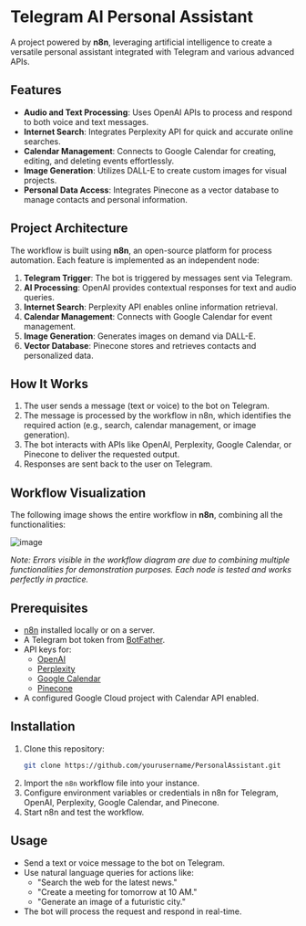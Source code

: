 


# Telegram AI Personal Assistant

A project powered by **n8n**, leveraging artificial intelligence to create a versatile personal assistant integrated with Telegram and various advanced APIs.

## Features

- **Audio and Text Processing**: Uses OpenAI APIs to process and respond to both voice and text messages.
- **Internet Search**: Integrates Perplexity API for quick and accurate online searches.
- **Calendar Management**: Connects to Google Calendar for creating, editing, and deleting events effortlessly.
- **Image Generation**: Utilizes DALL-E to create custom images for visual projects.
- **Personal Data Access**: Integrates Pinecone as a vector database to manage contacts and personal information.

## Project Architecture

The workflow is built using **n8n**, an open-source platform for process automation. Each feature is implemented as an independent node:

1. **Telegram Trigger**: The bot is triggered by messages sent via Telegram.
2. **AI Processing**: OpenAI provides contextual responses for text and audio queries.
3. **Internet Search**: Perplexity API enables online information retrieval.
4. **Calendar Management**: Connects with Google Calendar for event management.
5. **Image Generation**: Generates images on demand via DALL-E.
6. **Vector Database**: Pinecone stores and retrieves contacts and personalized data.

## How It Works

1. The user sends a message (text or voice) to the bot on Telegram.
2. The message is processed by the workflow in n8n, which identifies the required action (e.g., search, calendar management, or image generation).
3. The bot interacts with APIs like OpenAI, Perplexity, Google Calendar, or Pinecone to deliver the requested output.
4. Responses are sent back to the user on Telegram.

## Workflow Visualization

The following image shows the entire workflow in **n8n**, combining all the functionalities:

![image](https://github.com/user-attachments/assets/e991270f-c7f8-45d2-a4fc-e4f306877af6)


_Note: Errors visible in the workflow diagram are due to combining multiple functionalities for demonstration purposes. Each node is tested and works perfectly in practice._

## Prerequisites

- [n8n](https://n8n.io) installed locally or on a server.
- A Telegram bot token from [BotFather](https://core.telegram.org/bots).
- API keys for:
  - [OpenAI](https://platform.openai.com)
  - [Perplexity](https://www.perplexity.ai)
  - [Google Calendar](https://console.cloud.google.com)
  - [Pinecone](https://www.pinecone.io)
- A configured Google Cloud project with Calendar API enabled.

## Installation

1. Clone this repository:
   ```bash
   git clone https://github.com/yourusername/PersonalAssistant.git
   ```
2. Import the `n8n` workflow file into your instance.
3. Configure environment variables or credentials in n8n for Telegram, OpenAI, Perplexity, Google Calendar, and Pinecone.
4. Start n8n and test the workflow.

## Usage

- Send a text or voice message to the bot on Telegram.
- Use natural language queries for actions like:
  - "Search the web for the latest news."
  - "Create a meeting for tomorrow at 10 AM."
  - "Generate an image of a futuristic city."
- The bot will process the request and respond in real-time.



